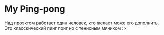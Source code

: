 # My Ping-pong
Над проэктом работает один человек, кто желает може его дополнить.
Это класскический пинг понг но с тенисным мячиком :>
